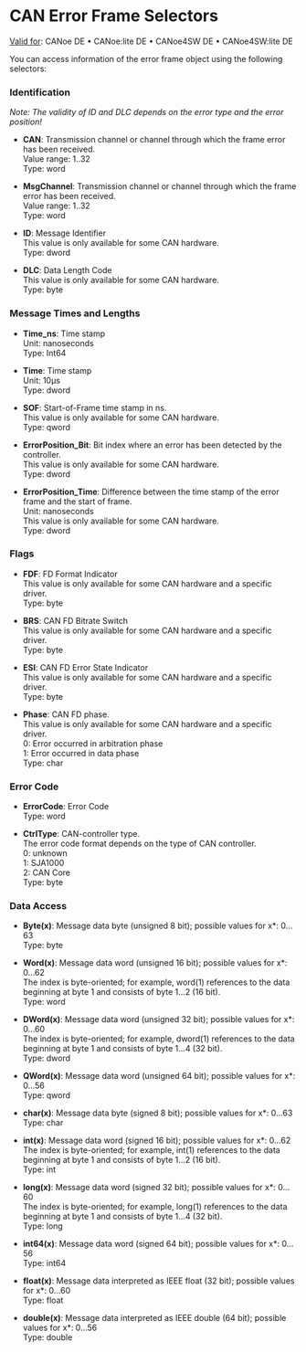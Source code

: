 # CAN Error Frame Selectors

[Valid for](../../Shared/FeatureAvailability.md):  CANoe DE • CANoe:lite DE • CANoe4SW DE • CANoe4SW:lite DE

You can access information of the error frame object using the following selectors:

### Identification
*Note: The validity of ID and DLC depends on the error type and the error position!*

- **CAN**: Transmission channel or channel through which the frame error has been received.  
  Value range: 1..32  
  Type: word

- **MsgChannel**: Transmission channel or channel through which the frame error has been received.  
  Value range: 1..32  
  Type: word

- **ID**: Message Identifier  
  This value is only available for some CAN hardware.  
  Type: dword

- **DLC**: Data Length Code  
  This value is only available for some CAN hardware.  
  Type: byte

### Message Times and Lengths

- **Time_ns**: Time stamp  
  Unit: nanoseconds  
  Type: Int64

- **Time**: Time stamp  
  Unit: 10µs  
  Type: dword

- **SOF**: Start-of-Frame time stamp in ns.  
  This value is only available for some CAN hardware.  
  Type: qword

- **ErrorPosition_Bit**: Bit index where an error has been detected by the controller.  
  This value is only available for some CAN hardware.  
  Type: dword

- **ErrorPosition_Time**: Difference between the time stamp of the error frame and the start of frame.  
  Unit: nanoseconds  
  This value is only available for some CAN hardware.  
  Type: dword

### Flags

- **FDF**: FD Format Indicator  
  This value is only available for some CAN hardware and a specific driver.  
  Type: byte

- **BRS**: CAN FD Bitrate Switch  
  This value is only available for some CAN hardware and a specific driver.  
  Type: byte

- **ESI**: CAN FD Error State Indicator  
  This value is only available for some CAN hardware and a specific driver.  
  Type: byte

- **Phase**: CAN FD phase.  
  This value is only available for some CAN hardware and a specific driver.  
  0: Error occurred in arbitration phase  
  1: Error occurred in data phase  
  Type: char

### Error Code

- **ErrorCode**: Error Code  
  Type: word

- **CtrlType**: CAN-controller type.  
  The error code format depends on the type of CAN controller.  
  0: unknown  
  1: SJA1000  
  2: CAN Core  
  Type: byte

### Data Access

- **Byte(x)**: Message data byte (unsigned 8 bit); possible values for x*: 0…63  
  Type: byte

- **Word(x)**: Message data word (unsigned 16 bit); possible values for x*: 0…62  
  The index is byte-oriented; for example, word(1) references to the data beginning at byte 1 and consists of byte 1…2 (16 bit).  
  Type: word

- **DWord(x)**: Message data word (unsigned 32 bit); possible values for x*: 0…60  
  The index is byte-oriented; for example, dword(1) references to the data beginning at byte 1 and consists of byte 1…4 (32 bit).  
  Type: dword

- **QWord(x)**: Message data word (unsigned 64 bit); possible values for x*: 0…56  
  Type: qword

- **char(x)**: Message data byte (signed 8 bit); possible values for x*: 0…63  
  Type: char

- **int(x)**: Message data word (signed 16 bit); possible values for x*: 0…62  
  The index is byte-oriented; for example, int(1) references to the data beginning at byte 1 and consists of byte 1…2 (16 bit).  
  Type: int

- **long(x)**: Message data word (signed 32 bit); possible values for x*: 0…60  
  The index is byte-oriented; for example, long(1) references to the data beginning at byte 1 and consists of byte 1…4 (32 bit).  
  Type: long

- **int64(x)**: Message data word (signed 64 bit); possible values for x*: 0…56  
  Type: int64

- **float(x)**: Message data interpreted as IEEE float (32 bit); possible values for x*: 0…60  
  Type: float

- **double(x)**: Message data interpreted as IEEE double (64 bit); possible values for x*: 0…56  
  Type: double
